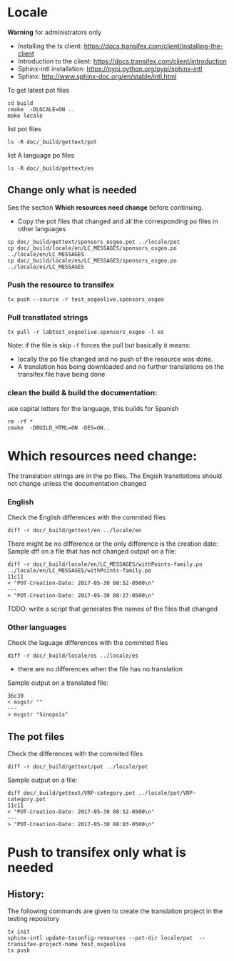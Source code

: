 
# Locale

**Warning** for administrators only



- Installing the tx client: https://docs.transifex.com/client/installing-the-client
- Introduction to the client: https://docs.transifex.com/client/introduction
- Sphinx-intl installation: https://pypi.python.org/pypi/sphinx-intl
- Sphinx: http://www.sphinx-doc.org/en/stable/intl.html


To get latest pot files
```
cd build
cmake  -DLOCALE=ON ..
make locale
```

list pot files
```
ls -R doc/_build/gettext/pot
```

list A language po files
```
ls -R doc/_build/gettext/es
```



## Change only what is needed

See the section **Which resources need change** before continuing.


* Copy the pot files that changed and all the corresponding po files in other languages

```
cp doc/_build/gettext/sponsors_osgeo.pot ../locale/pot
cp doc/_build/locale/en/LC_MESSAGES/sponsors_osgeo.po ../locale/en/LC_MESSAGES
cp doc/_build/locale/es/LC_MESSAGES/sponsors_osgeo.po ../locale/es/LC_MESSAGES
```


### Push the resource to transifex

```
tx push --source -r test_osgeolive.sponsors_osgeo
```

### Pull transtlated strings

```
tx pull -r labtest_osgeolive.sponsors_osgeo -l es
```

Note: if the file is skip `-f` forces the pull but basically it means:

* locally the po file changed and no push of the resource was done.
* A translation has being downloaded and no further translations on the transifex file have being done 

### clean the build & build the documentation:

use capital letters for the language, this builds for Spanish
```
rm -rf *
cmake  -DBUILD_HTML=ON -DES=ON..
```

# Which resources need change:

The translation strings are in the po files.
The Engish transtlations should not change unless the documentation changed

### English

Check the English differences with the commited files
```
diff -r doc/_build/gettext/en ../locale/en
```

There might be no difference or the only difference is the creation date:
Sample dff on a file that has not changed output on a file:
```
diff -r doc/_build/locale/en/LC_MESSAGES/withPoints-family.po ../locale/en/LC_MESSAGES/withPoints-family.po
11c11
< "POT-Creation-Date: 2017-05-30 08:52-0500\n"
---
> "POT-Creation-Date: 2017-05-30 08:27-0500\n"
```

TODO: write a script that generates the names of the files that changed


### Other languages

Check the laguage differences with the commited files
```
diff -r doc/_build/locale/es ../locale/es
```

* there are no differences when the file has no translation

Sample output on a translated file:
```
36c39
< msgstr ""
---
> msgstr "Sinopsis"
```

## The pot files

Check the differences with the commited files
```
diff -r doc/_build/gettext/pot ../locale/pot
```

Sample output on a file:
```
diff doc/_build/gettext/VRP-category.pot ../locale/pot/VRP-category.pot
11c11
< "POT-Creation-Date: 2017-05-30 08:52-0500\n"
---
> "POT-Creation-Date: 2017-05-30 08:03-0500\n"
```

# Push to transifex only what is needed


## History:

The following commands are given to create the translation project in the testing repository

```
tx init
sphinx-intl update-txconfig-resources --pot-dir locale/pot  --transifex-project-name test_osgeolive
tx push
```
